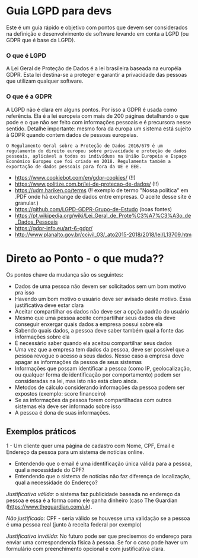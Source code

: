 # Guia LGPD para devs
Este é um guia rápido e objetivo com pontos que devem ser considerados na definição e desenvolvimento de software levando em conta a LGPD (ou GDPR que é base da LGPD).

### O que é LGPD
A Lei Geral de Proteção de Dados é a lei brasileira baseada na européia GDPR. Esta lei destina-se a proteger e garantir a privacidade das pessoas que utilizam qualquer software.

### O que é a GDPR
A LGPD não é clara em alguns pontos. Por isso a GDPR é usada como referência. Ela é a lei europeia com mais de 200 páginas detalhando o que pode e o que não ser feito com informações pessoais e é precursora nesse sentido. Detalhe importante: mesmo fora da europa um sistema está sujeito à GDPR quando contem dados de pessoas europeias.

`O Regulamento Geral sobre a Proteção de Dados 2016/679 é um regulamento do direito europeu sobre privacidade e proteção de dados pessoais, aplicável a todos os indivíduos na União Europeia e Espaço Económico Europeu que foi criado em 2018. Regulamenta também a exportação de dados pessoais para fora da UE e EEE.`

- https://www.cookiebot.com/en/gdpr-cookies/ (!!)
- https://www.politize.com.br/lei-de-protecao-de-dados/ (!!)
- https://udm.hariken.co/terms (!! exemplo de termo "Nossa política" em .PDF onde há exchange de dados entre empresas. O aceite desse site é granular.)
- https://github.com/LGPD-GDPR-Grupo-de-Estudo (boas fontes)
- https://pt.wikipedia.org/wiki/Lei_Geral_de_Prote%C3%A7%C3%A3o_de_Dados_Pessoais
- https://gdpr-info.eu/art-6-gdpr/
- http://www.planalto.gov.br/ccivil_03/_ato2015-2018/2018/lei/L13709.htm

# Direto ao Ponto - o que muda??
Os pontos chave da mudança são os seguintes:
- Dados de uma pessoa não devem ser solicitados sem um bom motivo pra isso
- Havendo um bom motivo o usuário deve ser avisado deste motivo. Essa justificativa deve estar clara
- Aceitar compartilhar os dados não deve ser a opção padrão do usuário
- Mesmo que uma pessoa aceite compartilhar seus dados ela deve conseguir enxergar quais dados a empresa possui sobre ela
- Sabendo quais dados, a pessoa deve saber também qual a fonte das informações sobre ela
- É necessário saber quando ela aceitou compartilhar seus dados
- Uma vez que a empresa tem dados da pessoa, deve ser possível que a pessoa revogue o acesso a seus dados. Nesse caso a empresa deve apagar as informações da pessoa de seus sistemas
- Informações que possam identificar a pessoa (como IP, geolocalização, ou qualquer forma de identificação por comportamento) podem ser consideradas na lei, mas isto não está claro ainda.
- Metodos de cálculo considerando informações da pessoa podem ser expostos (exemplo: score financeiro)
- Se as informações da pessoa forem compartilhadas com outros sistemas ela deve ser informado sobre isso
- A pessoa é dona de suas informações.


## Exemplos práticos
1 - Um cliente quer uma página de cadastro com Nome, CPF, Email e Endereço da pessoa para um sistema de notícias online.
- Entendendo que o email é uma identificação única válida para a pessoa, qual a necessidade do CPF?
- Entendendo que o sistema de notícias não faz diferença de localização, qual a necessidade do Endereço?

*Justificativa válida:* o sistema faz publicidade baseada no endereço da pessoa e essa é a forma como ele ganha dinheiro (caso The Guardian (https://www.theguardian.com/uk).

*Não justificado:* CPF - seria válido se houvesse uma validação se a pessoa é uma pessoa real (junto à receita federal por exemplo)

*Justificativa inválida:* No futuro pode ser que precisemos do endereço para enviar uma correspondencia física à pessoa. Se for o caso pode haver um formulário com preenchimento opcional e com justificativa clara.



